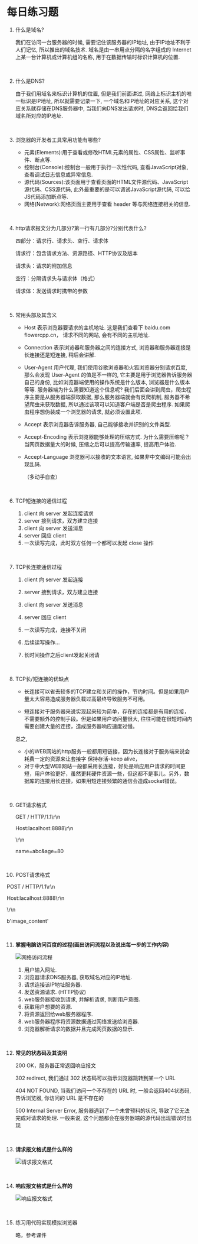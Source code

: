 # 每日练习题

1. 什么是域名?

   我们在访问一台服务器的时候, 需要记住该服务器的IP地址, 由于IP地址不利于人们记忆, 所以推出的域名技术. 域名是由一串用点分隔的名字组成的 Internet 上某一台计算机或计算机组的名称, 用于在数据传输时标识计算机的位置.

   ​

2. 什么是DNS?

   由于我们用域名来标识计算机的位置, 但是我们前面讲过, 网络上标识主机的唯一标识是IP地址, 所以就需要记录一下, 一个域名和IP地址的对应关系, 这个对应关系就存储在DNS服务器中, 当我们向DNS发出请求时, DNS会返回给我们域名所对应的IP地址.

   ​

3. 浏览器的开发者工具常用功能有哪些?

   - 元素(Elements):用于查看或修改HTML元素的属性、CSS属性、监听事件、断点等.
   - 控制台(Console):控制台一般用于执行一次性代码, 查看JavaScript对象, 查看调试日志信息或异常信息.
   - 源代码(Sources):该页面用于查看页面的HTML文件源代码、JavaScript源代码、CSS源代码, 此外最重要的是可以调试JavaScript源代码, 可以给JS代码添加断点等.
   - 网络(Network):网络页面主要用于查看 header 等与网络连接相关的信息.

   ​

4. http请求报文分为几部分?第一行有几部分?分别代表什么?

   四部分：请求行、请求头、空行、请求体

   请求行：包含请求方法、资源路径、HTTP协议及版本

   请求头：请求的附加信息

   空行：分隔请求头与请求体（格式）

   请求体：发送请求时携带的参数

   ​

5. 常用头部及其含义

   - Host 表示浏览器要请求的主机地址. 这是我们查看下 baidu.com flowercpp.cn， 请求不同的网站, 会有不同的主机地址.

   - Connection 表示浏览器和服务器之间的连接方式, 浏览器和服务器连接是长连接还是短连接, 稍后会讲解.

   - User-Agent 用户代理, 我们使用谷歌浏览器和火狐浏览器分别请求百度, 那么会发现 User-Agent 的值是不一样的, 它主要是用于浏览器告诉服务器自己的身份, 比如浏览器端使用的操作系统是什么版本, 浏览器是什么版本等等. 服务器端为什么需要知道这个信息呢? 我们后面会讲到爬虫，爬虫程序主要是从服务器端获取数据, 那么服务器端就会有反爬机制, 服务器不希望爬虫来获取数据, 所以通过该项可以知道客户端是否是爬虫程序. 如果爬虫程序想伪装成一个浏览器的请求, 就必须设置此项.

   - Accept 表示浏览器告诉服务器, 自己能够接收并识别的文件类型.

   - Accept-Encoding 表示浏览器能够处理的压缩方式. 为什么需要压缩呢？ 当网页数据量大的时候, 压缩之后可以提高传输速率, 提高用户体验.

   - Accept-Language 浏览器可以接收的文本语言, 如果非中文编码可能会出现乱码.

     （多动手自查）

     ​

6. TCP短连接的通信过程

   1. client 向 server 发起连接请求
   2. server 接到请求，双方建立连接
   3. client 向 server 发送消息
   4. server 回应 client
   5. 一次读写完成，此时双方任何一个都可以发起 close 操作

   ​

7. TCP长连接通信过程

   1. client 向 server 发起连接

   2. server 接到请求，双方建立连接

   3. client 向 server 发送消息

   4. server 回应 client

   5. 一次读写完成，连接不关闭

   6. 后续读写操作...

   7. 长时间操作之后client发起关闭请

      ​

8. TCP长/短连接的优缺点

   - 长连接可以省去较多的TCP建立和关闭的操作，节约时间。但是如果用户量太大容易造成服务器负载过高最终导致服务不可用。


   - 短连接对于服务器来说实现起来较为简单，存在的连接都是有用的连接，不需要额外的控制手段。但是如果用户访问量很大, 往往可能在很短时间内需要创建大量的连接，造成服务器响应速度过慢。

   总之,

   - 小的WEB网站的http服务一般都用短链接，因为长连接对于服务端来说会耗费一定的资源来让套接字 保持存活-keep alive，
   - 对于中大型WEB网站一般都采用长连接，好处是响应用户请求的时间更短，用户体验更好，虽然更耗硬件资源一些，但这都不是事儿。另外，数据库的连接用长连接，如果用短连接频繁的通信会造成socket错误。

   ​

9. GET请求格式

   GET / HTTP/1.1\r\n

   Host:lacalhost:8888\r\n

   \r\n

   name=abc&age=80

   ​

10. POST请求格式

   POST  / HTTP/1.1\r\n

   Host:lacalhost:8888\r\n

   \r\n

   b'image_content'

   ​

11. **掌握电脑访问百度的过程(画出访问流程以及说出每一步的工作内容)**

    ![网络访问流程](./访问网络流程.png)

    1. 用户输入网址.
    2. 浏览器请求DNS服务器, 获取域名对应的IP地址.
    3. 请求连接该IP地址服务器.
    4. 发送资源请求. (HTTP协议)
    5. web服务器接收到请求, 并解析请求, 判断用户意图.
    6. 获取用户想要的资源.
    7. 将资源返回给web服务器程序.
    8. web服务器程序将资源数据通过网络发送给浏览器.
    9. 浏览器解析请求的数据并且完成网页数据的显示.

    ​

12. **常见的状态码及其说明**

    200 OK，服务器正常返回响应报文

    302 redirect, 我们通过 302 状态码可以指示浏览器跳转到某一个 URL

    404 NOT FOUND, 当我们访问一个不存在的 URL 时, 一般会返回404状态码, 告诉浏览器, 你访问的 URL 是不存在的

    500 Internal Server Error, 服务器遇到了一个未曾预料的状况, 导致了它无法完成对请求的处理. 一般来说, 这个问题都会在服务器端的源代码出现错误时出现

    ​

13. **请求报文格式是什么样的**

    ![请求报文格式](请求报文格式.png)

    ​

14. **响应报文格式是什么样的**

    ![响应报文格式](响应报文格式.png)

    ​

15. 练习用代码实现模拟浏览器

    ​略，参考课件


